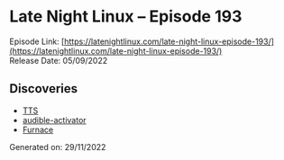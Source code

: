 # Late Night Linux – Episode 193
Episode Link: [https://latenightlinux.com/late-night-linux-episode-193/](https://latenightlinux.com/late-night-linux-episode-193/)  
Release Date: 05/09/2022
## Discoveries
* [TTS](https://github.com/coqui-ai/TTS)
* [audible-activator](https://github.com/inAudible-NG/audible-activator)
* [Furnace](https://github.com/tildearrow/furnace)

Generated on: 29/11/2022
